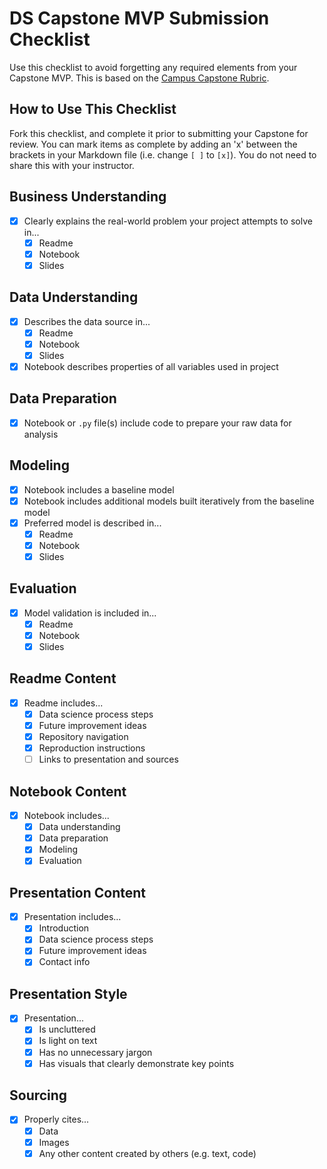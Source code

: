 # DS Capstone MVP Submission Checklist

Use this checklist to avoid forgetting any required elements from your Capstone MVP. This is based on the [Campus Capstone Rubric](https://docs.google.com/spreadsheets/d/1YUC5_QVu8BEd7xBJumzspH40-KuJtL9KQInQYXGi5bE/edit?usp=sharing).

## How to Use This Checklist

Fork this checklist, and complete it prior to submitting your Capstone for review. You can mark items as complete by adding an 'x' between the brackets in your Markdown file (i.e. change `[ ]` to `[x]`). You do not need to share this with your instructor.

## Business Understanding

- [x] Clearly explains the real-world problem your project attempts to solve in...
  - [x] Readme
  - [x] Notebook
  - [x] Slides

## Data Understanding

- [x] Describes the data source in...
  - [x] Readme
  - [x] Notebook
  - [x] Slides
- [x] Notebook describes properties of all variables used in project

## Data Preparation

- [x] Notebook or `.py` file(s) include code to prepare your raw data for analysis

## Modeling

- [x] Notebook includes a baseline model
- [x] Notebook includes additional models built iteratively from the baseline model
- [x] Preferred model is described in...
  - [x] Readme
  - [x] Notebook
  - [x] Slides

## Evaluation

- [x] Model validation is included in...
  - [x] Readme
  - [x] Notebook
  - [x] Slides

## Readme Content

- [x] Readme includes...
  - [x] Data science process steps
  - [x] Future improvement ideas
  - [x] Repository navigation
  - [x] Reproduction instructions
  - [ ] Links to presentation and sources

## Notebook Content

- [x] Notebook includes...
  - [x] Data understanding
  - [x] Data preparation
  - [x] Modeling
  - [x] Evaluation

## Presentation Content

- [x] Presentation includes...
  - [x] Introduction
  - [x] Data science process steps
  - [x] Future improvement ideas
  - [x] Contact info

## Presentation Style

- [x] Presentation...
  - [x] Is uncluttered
  - [x] Is light on text
  - [x] Has no unnecessary jargon
  - [x] Has visuals that clearly demonstrate key points

## Sourcing

- [x] Properly cites...
  - [x] Data
  - [x] Images
  - [x] Any other content created by others (e.g. text, code)
